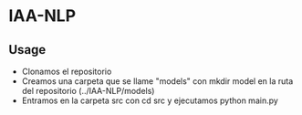 # IAA-NLP

## Usage

- Clonamos el repositorio
- Creamos una carpeta que se llame "models" con mkdir model en la ruta del repositorio (../IAA-NLP/models)
- Entramos en la carpeta src con cd src y ejecutamos python main.py

